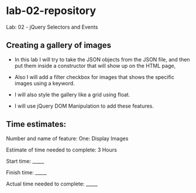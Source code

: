 # lab-02-repository
Lab: 02 - jQuery Selectors and Events

## Creating a gallery of images 

* In this lab I will try to take the JSON objects from the JSON file, and then put them inside a constructor that will show up on the HTML page, 

* Also I will add a filter checkbox for images that shows the specific images using a keyword.

* I will also style the gallery like a grid using float.

* I will use jQuery DOM Manipulation to add these features.

## Time estimates: 

Number and name of feature: One: Display Images

Estimate of time needed to complete: 3 Hours

Start time: _____

Finish time: _____

Actual time needed to complete: _____